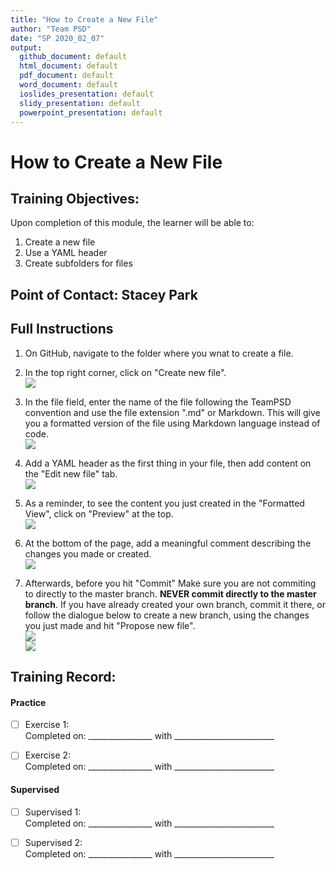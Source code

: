 ```yaml
---
title: "How to Create a New File"
author: "Team PSD"
date: "SP 2020_02_07"
output: 
  github_document: default
  html_document: default
  pdf_document: default
  word_document: default
  ioslides_presentation: default
  slidy_presentation: default
  powerpoint_presentation: default
---
```


# How to Create a New File

## Training Objectives:
Upon completion of this module, the learner will be able to:
1. Create a new file
2. Use a YAML header
3. Create subfolders for files

## Point of Contact: Stacey Park

## Full Instructions
1. On GitHub, navigate to the folder where you wnat to create a file. 

2. In the top right corner, click on "Create new file".   
![](https://help.github.com/assets/images/help/repository/create_new_file.png)

3. In the file field, enter the name of the file following the TeamPSD convention and use the file extension ".md" or Markdown. 
This will give you a formatted version of the file using Markdown language instead of code.  
![](https://help.github.com/assets/images/help/repository/new-file-name.png)  

4. Add a YAML header as the first thing in your file, then add content on the "Edit new file" tab.  
![](https://help.github.com/assets/images/help/repository/new-file-content.png)

5. As a reminder, to see the content you just created in the "Formatted View", click on "Preview" at the top.  
![](https://help.github.com/assets/images/help/repository/new-file-preview.png)

6. At the bottom of the page, add a meaningful comment describing the changes you made or created.  
![](https://help.github.com/assets/images/help/repository/write-commit-message-quick-pull.png)

7. Afterwards, before you hit "Commit" Make sure you are not commiting to directly to the master branch. **NEVER commit directly to the master branch**.
If you have already created your own branch, commit it there, or follow the dialogue below to create a new branch, using the changes you just made and hit "Propose new file".  
![](https://help.github.com/assets/images/help/repository/choose-commit-branch.png)  
![](https://help.github.com/assets/images/help/repository/new-file-commit-button.png)  

## Training Record:  
#### Practice  
- [ ] Exercise 1:  
Completed on: ________________ with _________________________  

- [ ] Exercise 2:   
Completed on: ________________ with _________________________   

#### Supervised   
- [ ] Supervised 1:   
Completed on: ________________ with _________________________   

- [ ] Supervised 2:       
Completed on: ________________ with _________________________   
